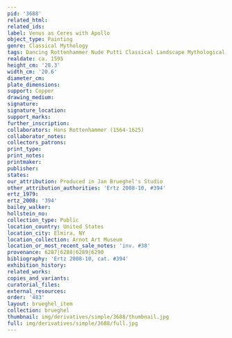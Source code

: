 ```yaml
---
pid: '3688'
related_html: 
related_ids: 
label: Venus as Ceres with Apollo
object_type: Painting
genre: Classical Mythology
tags: Dancing Rottenhammer Nude Putti Classical Landscape Mythological Flowers Musical_instruments
realdate: ca. 1595
height_cm: '28.3'
width_cm: '20.6'
diameter_cm: 
plate_dimensions: 
support: Copper
drawing_medium: 
signature: 
signature_location: 
support_marks: 
further_inscription: 
collaborators: Hans Rottenhammer (1564-1625)
collaborator_notes: 
collectors_patrons: 
print_type: 
print_notes: 
printmaker: 
publisher: 
states: 
our_attribution: Produced in Jan Brueghel's Studio
other_attribution_authorities: 'Ertz 2008-10, #394'
ertz_1979: 
ertz_2008: '394'
bailey_walker: 
hollstein_no: 
collection_type: Public
location_country: United States
location_city: Elmira, NY
location_collection: Arnot Art Museum
location_or_most_recent_sale_notes: 'inv. #38'
provenance: 6287|6288|6289|6290
bibliography: 'Ertz 2008-10, cat. #394'
exhibition_history: 
related_works: 
copies_and_variants: 
curatorial_files: 
external_resources: 
order: '483'
layout: brueghel_item
collection: brueghel
thumbnail: img/derivatives/simple/3688/thumbnail.jpg
full: img/derivatives/simple/3688/full.jpg
---
```

